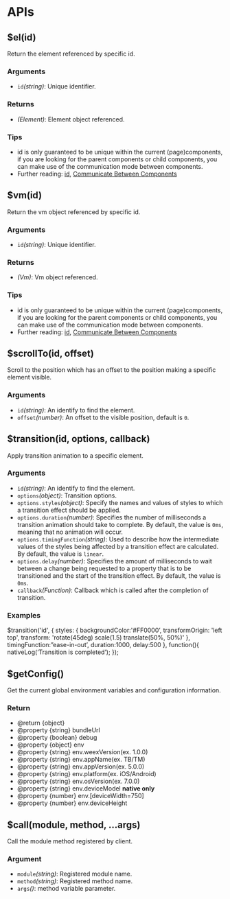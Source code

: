 # APIs

## $el(id)

Return the element referenced by specific id.

### Arguments

* `id`*(string)*: Unique identifier.

### Returns

* *(Element)*: Element object referenced.

### Tips
* id is only guaranteed to be unique within the current (page)components, if you are looking for the parent components or child components, you can make use of the communication mode between components.
* Further reading: [id](../syntax/id.md), [Communicate Between Components](../syntax/comm.md)

## $vm(id)

Return the vm object referenced by specific id.

### Arguments

* `id`*(string)*: Unique identifier.

### Returns

* *(Vm)*: Vm object referenced.

### Tips
* id is only guaranteed to be unique within the current (page)components, if you are looking for the parent components or child components, you can make use of the communication mode between components.
* Further reading: [id](../syntax/id.md), [Communicate Between Components](../syntax/comm.md)

## $scrollTo(id, offset)

Scroll to the position which has an offset to the position making a specific element visible.

### Arguments

* `id`*(string)*: An identify to find the element.
* `offset`*(number)*: An offset to the visible position, default is `0`.

## $transition(id, options, callback)

Apply transition animation to a specific element.

### Arguments

* `id`*(string)*: An identify to find the element.
* `options`*(object)*: Transition options.
* `options.styles`*(object)*: Specify the names and values of styles to which a transition effect should be applied.
* `options.duration`*(number)*: Specifies the number of milliseconds a transition animation should take to complete. By default, the value is `0ms`, meaning that no animation will occur.
* `options.timingFunction`*(string)*: Used to describe how the intermediate values of the styles being affected by a transition effect are calculated. By default, the value is `linear`.
* `options.delay`*(number)*: Specifies the amount of milliseconds to wait between a change being requested to a property that is to be transitioned and the start of the transition effect. By default, the value is `0ms`.
* `callback`*(Function)*: Callback which is called after the completion of transition.

### Examples

$transition('id', {
  styles: {
    backgroundColor:'#FF0000’,
    transformOrigin: 'left top',
    transform: 'rotate(45deg) scale(1.5) translate(50%, 50%)'
  },
  timingFunction:”ease-in-out’,
  duration:1000,
  delay:500
}, function(){
  nativeLog(‘Transition is completed’);
});

## $getConfig()

Get the current global environment variables and configuration information.

### Return

 * @return {object}
 * @property {string} bundleUrl
 * @property {boolean} debug
 * @property {object} env
 * @property {string} env.weexVersion(ex. 1.0.0)
 * @property {string} env.appName(ex. TB/TM)
 * @property {string} env.appVersion(ex. 5.0.0)
 * @property {string} env.platform(ex. iOS/Android)
 * @property {string} env.osVersion(ex. 7.0.0)
 * @property {string} env.deviceModel **native only**
 * @property {number} env.[deviceWidth=750]
 * @property {number} env.deviceHeight


## $call(module, method, ...args)

Call the module method registered by client.

### Argument

* `module`*(string)*: Registered module name.
* `method`*(string)*: Registered method name.
* `args`*()*: method variable parameter.
